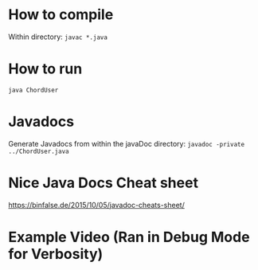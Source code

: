 # How to compile

Within directory:
`javac *.java`

# How to run

`java ChordUser`

# Javadocs

Generate Javadocs from within the javaDoc directory: `javadoc -private ../ChordUser.java`

# Nice Java Docs Cheat sheet
https://binfalse.de/2015/10/05/javadoc-cheats-sheet/

# Example Video (Ran in Debug Mode for Verbosity)
